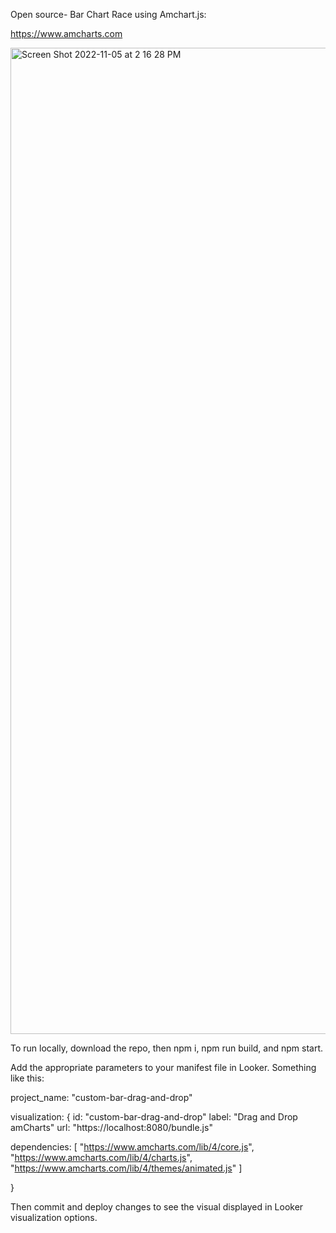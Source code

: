 Open source- Bar Chart Race using Amchart.js:

<a href="https://www.amcharts.com/">https://www.amcharts.com</a>


<img width="1578" alt="Screen Shot 2022-11-05 at 2 16 28 PM" src="https://user-images.githubusercontent.com/114446653/200135021-d7406db4-2d6a-41d7-96d0-d24b7a3c01c4.png">


To run locally, download the repo, then npm i, npm run build, and npm start.

Add the appropriate parameters to your manifest file in Looker. Something like this:

project_name: "custom-bar-drag-and-drop"



visualization: {
  id: "custom-bar-drag-and-drop"
  label: "Drag and Drop amCharts"
  url: "https://localhost:8080/bundle.js"

  dependencies: [
    "https://www.amcharts.com/lib/4/core.js",
    "https://www.amcharts.com/lib/4/charts.js",
    "https://www.amcharts.com/lib/4/themes/animated.js"
  ]

}


Then commit and deploy changes to see the visual displayed in Looker visualization options.
